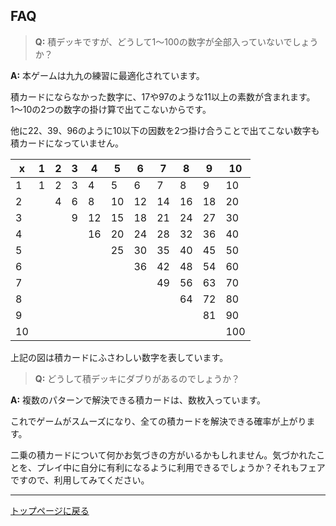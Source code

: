 ## FAQ

> __Q:__ 積デッキですが、どうして1〜100の数字が全部入っていないでしょうか？

__A:__ 本ゲームは九九の練習に最適化されています。

積カードにならなかった数字に、17や97のような11以上の素数が含まれます。1〜10の2つの数字の掛け算で出てこないからです。

他に22、39、96のように10以下の因数を2つ掛け合うことで出てこない数字も積カードになっていません。

| x | 1 | 2 | 3 | 4 | 5 | 6 | 7 | 8 | 9 | 10|
|---|---|---|---|---|---|---|---|---|---|---|
| 1 | 1 | 2 | 3 | 4 | 5 | 6 | 7 | 8 | 9 | 10|
| 2 |   | 4 | 6 | 8 | 10| 12| 14| 16| 18| 20|
| 3 |   |   | 9 | 12| 15| 18| 21| 24| 27| 30|
| 4 |   |   |   | 16| 20| 24| 28| 32| 36| 40|
| 5 |   |   |   |   | 25| 30| 35| 40| 45| 50|
| 6 |   |   |   |   |   | 36| 42| 48| 54| 60|
| 7 |   |   |   |   |   |   | 49| 56| 63| 70|
| 8 |   |   |   |   |   |   |   | 64| 72| 80|
| 9 |   |   |   |   |   |   |   |   | 81| 90|
| 10|   |   |   |   |   |   |   |   |   |100|

上記の図は積カードにふさわしい数字を表しています。

> __Q:__ どうして積デッキにダブりがあるのでしょうか？

__A:__ 複数のパターンで解決できる積カードは、数枚入っています。

これでゲームがスムーズになり、全ての積カードを解決できる確率が上がります。

二乗の積カードについて何かお気づきの方がいるかもしれません。気づかれたことを、プレイ中に自分に有利になるように利用できるでしょうか？それもフェアですので、利用してみてください。

---
[トップページに戻る](https://multiplin.alecrem.com/ja)